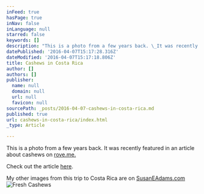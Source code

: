 ```yaml
---
inFeed: true
hasPage: true
inNav: false
inLanguage: null
starred: false
keywords: []
description: "This is a photo from a few years back. \_It was recently featured in an article about cashews on rove.me."
datePublished: '2016-04-07T15:17:28.316Z'
dateModified: '2016-04-07T15:17:18.806Z'
title: Cashews in Costa Rica
author: []
authors: []
publisher:
  name: null
  domain: null
  url: null
  favicon: null
sourcePath: _posts/2016-04-07-cashews-in-costa-rica.md
published: true
url: cashews-in-costa-rica/index.html
_type: Article

---
```

This is a photo from a few years back.  It was recently featured in an article about cashews on [rove.me.][0]

Check out the article [here][1].

My other images from this trip to Costa Rica are on [SusanEAdams.com][2]
![Fresh Cashews](https://the-grid-user-content.s3-us-west-2.amazonaws.com/41000fb9-b6b6-45e5-a6a5-2c5e5d5a015f.jpg)

[0]: https://rove.me
[1]: https://rove.me/to/costa-rica/cashew
[2]: http://susaneadams.com/cr2012